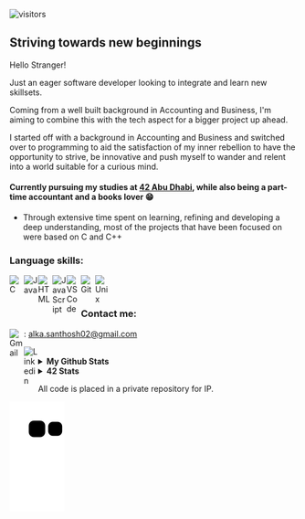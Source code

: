 ![visitors](https://visitor-badge.glitch.me/badge?page_id=alka0203&left_color=gray&right_color=red)


## Striving towards new beginnings 

Hello Stranger!

Just an eager software developer looking to integrate and learn new skillsets.

Coming from a well built background in Accounting and Business, I'm aiming to combine this with the tech aspect for a bigger project up ahead.

I started off with a background in Accounting and Business and switched over to programming to aid the satisfaction of my inner rebellion to have the opportunity to strive, be innovative and push myself to wander and relent into a world suitable for a curious mind.

#### Currently pursuing my studies at [42 Abu Dhabi](https://42abudhabi.ae/), while also being a part-time accountant and a books lover 😁
<ul>
  <li>Through extensive time spent on learning, refining and developing a deep understanding, most of the projects that have been focused on were based on C and C++</li>
 
</ul>

### Language skills:
<img align="left" alt="C" width="25px" img src="https://cdn.jsdelivr.net/gh/devicons/devicon/icons/c/c-original.svg">

<img align="left" alt="Java" width="25px" img src="https://cdn.jsdelivr.net/gh/devicons/devicon/icons/java/java-original.svg">

<img align="left" alt="HTML" width="25px" img src="https://cdn.jsdelivr.net/gh/devicons/devicon/icons/html5/html5-original.svg">

<img align="left" alt="JavaScript" width="25px" img src="https://cdn.jsdelivr.net/gh/devicons/devicon/icons/javascript/javascript-original.svg">

<img align="left" alt="VS Code" width="25px" img src="https://cdn.jsdelivr.net/gh/devicons/devicon/icons/vscode/vscode-original.svg">

<img align="left" alt="Git" width="25px" img src="https://cdn.jsdelivr.net/gh/devicons/devicon/icons/git/git-original.svg">

<img align="left" alt="Unix" width="25px" img src="https://cdn.jsdelivr.net/gh/devicons/devicon/icons/unix/unix-original.svg">

<br/><br/>

### Contact me:
<img align="left" alt="Gmail" width="25px" img src="https://cdn2.downdetector.com/static/uploads/logo/image21.png">: alka.santhosh02@gmail.com
<br/>

[<img align="left" alt="Linkedin" width="25px" img src = "https://upload.wikimedia.org/wikipedia/commons/thumb/c/ca/LinkedIn_logo_initials.png/800px-LinkedIn_logo_initials.png">](https://www.linkedin.com/in/alka-santhosh-526a05220/)

<br>
<details>
<summary><b>My Github Stats</b></summary>
<br/>

## :camera: Profile
**[Top Languages]**<br/>![asanthos's top languages](https://github-readme-stats.vercel.app/api/top-langs/?username=alka0203&theme=radical)
<br/>**[Github Stats]**<br/>![alka0203's github stats](https://github-readme-stats.vercel.app/api?username=alka0203&theme=radical)
<br/>**[Github Streak]**<br/>![Alka's github streak](https://github-readme-streak-stats.herokuapp.com/?user=alka0203&theme=radical)
  
</details>

<details>
<summary><b>42 Stats</b></summary>
<br/>


| #----# | Project                                                      |            Language            |                            Score                             |
| :----: | :----------------------------------------------------------- | :----------------------------: | :----------------------------------------------------------: |
|   01   | [**Libft**](https://github.com/asanthos/asanthos/edit/42-Cursus-Projects/libft)     |               C                |  [![asanthos's 42 Libft Score](https://badge42.vercel.app/api/v2/cl297sxa0003009l54y0v4dij/project/2354792)](https://github.com/JaeSeoKim/badge42)|
|   02   | [**get_next_line**](https://github.com/asanthos/asanthos/edit/42-Cursus-Projects/get_next_line) |               C                | [![asanthos's 42 get_next_line Score](https://badge42.vercel.app/api/v2/cl297sxa0003009l54y0v4dij/project/2387513)](https://github.com/JaeSeoKim/badge42)|
|   03   | [**ft_printf**](https://github.com/asanthos/asanthos/edit/42-Cursus-Projects/ft_printf) |               C                | [![asanthos's 42 ft_printf Score](https://badge42.vercel.app/api/v2/cl297sxa0003009l54y0v4dij/project/2394315)](https://github.com/JaeSeoKim/badge42)|
|   05   | [**Born2beroot**] |       System Administration     | [![asanthos's 42 Born2beroot Score](https://badge42.vercel.app/api/v2/cl297sxa0003009l54y0v4dij/project/2381156)](https://github.com/JaeSeoKim/badge42)|
|   06   | [**Exam Rank 02**] |               C                | [![asanthos's 42 Exam Rank 02 Score](https://badge42.vercel.app/api/v2/cl297sxa0003009l54y0v4dij/project/2402157)](https://github.com/JaeSeoKim/badge42)|
|   07   | [**Minitalk**](https://github.com/asanthos/asanthos/edit/42-Cursus-Projects/minitalk)|               C                | [![asanthos's 42 minitalk Score](https://badge42.vercel.app/api/v2/cl297sxa0003009l54y0v4dij/project/2402159)](https://github.com/JaeSeoKim/badge42)|
|   08   | [**FdF**](https://github.com/asanthos/asanthos/edit/42-Cursus-Projects/fdf) |               C                | [![asanthos's 42 FdF Score](https://badge42.vercel.app/api/v2/cl297sxa0003009l54y0v4dij/project/2410623)](https://github.com/JaeSeoKim/badge42)|
|   09   | [**push_swap**](https://github.com/asanthos/asanthos/edit/42-Cursus-Projects/push_swap) |               C                 | [![asanthos's 42 push_swap Score](https://badge42.vercel.app/api/v2/cl297sxa0003009l54y0v4dij/project/2448275)](https://github.com/JaeSeoKim/badge42)|
|   10   | [**Philosophers**](https://github.com/asanthos/asanthos/tree/42-Cursus-Projects/42Cursus/philo) |            C                  | [![hawadh's 42 Philosophers Score](https://badge42.vercel.app/api/v2/cl297sxa0003009l54y0v4dij/project/2512814)](https://github.com/JaeSeoKim/badge42)|
|   11   | [**Exam Rank 03**] |               C                  | [![asanthos's 42 Exam Rank 03 Score](https://badge42.vercel.app/api/v2/cl297sxa0003009l54y0v4dij/project/2512807)](https://github.com/JaeSeoKim/badge42)|
|   12   | [**Minishell**](https://github.com/asanthos/asanthos/tree/Origin/Master/42Cursus/minishell)|               C                  | [![asanthos's 42 minishell Score](https://badge42.vercel.app/api/v2/cl297sxa0003009l54y0v4dij/project/2517995)](https://github.com/JaeSeoKim/badge42)|
|   13   | [**Exam Rank 04**] |             C                   | [![asanthos's 42 Exam Rank 04 Score](https://badge42.vercel.app/api/v2/cl297sxa0003009l54y0v4dij/project/2641462)](https://github.com/JaeSeoKim/badge42)
|   14   | [**cub3d**]  |                   C                   | [![asanthos's 42 cub3d Score](https://badge42.vercel.app/api/v2/cl297sxa0003009l54y0v4dij/project/2641460)](https://github.com/JaeSeoKim/badge42)|
|   15   | [**CPP00**] |                    C++                 | [![asanthos's 42 CPP Module 00 Score](https://badge42.vercel.app/api/v2/cl297sxa0003009l54y0v4dij/project/2701677)](https://github.com/JaeSeoKim/badge42)|
|   16   | [**CPP01**] |                    C++                 | [![asanthos's 42 CPP Module 01 Score](https://badge42.vercel.app/api/v2/cl297sxa0003009l54y0v4dij/project/2919750)](https://github.com/JaeSeoKim/badge42)|
|   17   | [**CPP02**] |                    C++                 | [![asanthos's 42 CPP Module 02 Score](https://badge42.vercel.app/api/v2/cl297sxa0003009l54y0v4dij/project/2920507)](https://github.com/JaeSeoKim/badge42)|
|   18   | [**CPP03**] |                    C++                 | [![asanthos's 42 CPP Module 03 Score](https://badge42.vercel.app/api/v2/cl297sxa0003009l54y0v4dij/project/2924269)](https://github.com/JaeSeoKim/badge42)|
|   19   | [**CPP04**] |                    C++                 | [![asanthos's 42 CPP Module 04 Score](https://badge42.vercel.app/api/v2/cl297sxa0003009l54y0v4dij/project/2924638)](https://github.com/JaeSeoKim/badge42)
|   20   | [**CPP05**] |                    C++                 | [![asanthos's 42 CPP Module 05 Score](https://badge42.vercel.app/api/v2/cl297sxa0003009l54y0v4dij/project/2926422)](https://github.com/JaeSeoKim/badge42)|
|   21   | [**CPP06**] |                    C++                | [![asanthos's 42 CPP Module 06 Score](https://badge42.vercel.app/api/v2/cl297sxa0003009l54y0v4dij/project/2931805)](https://github.com/JaeSeoKim/badge42)
|   22   | [**Netpractice**] |           Network/IP             | [![asanthos's 42 NetPractice Score](https://badge42.vercel.app/api/v2/cl297sxa0003009l54y0v4dij/project/2706008)](https://github.com/JaeSeoKim/badge42)|

</details>


All code is placed in a private repository for IP.

![snake git](https://github.com/alka0203/alka0203/blob/output/github-contribution-grid-snake.svg)
<!--
**alka0203/alka0203** is a ✨ _special_ ✨ repository because its `README.md` (this file) appears on your GitHub profile.

